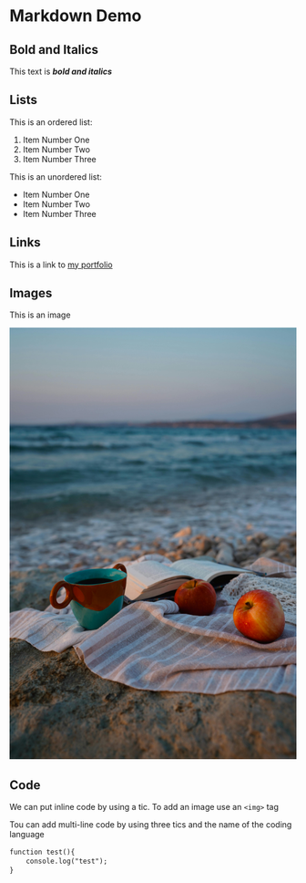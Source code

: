 
# Markdown Demo

## Bold and Italics

This text is **_bold and italics_**

## Lists

This is an ordered list:
1. Item Number One
2. Item Number Two
3. Item Number Three

This is an unordered list:
- Item Number One
- Item Number Two
- Item Number Three

## Links

This is a link to [my portfolio](https://github.com/NeerajCR7-web/)

## Images

This is an image

![BrickMM0 Beach](beach.jpg)

## Code

We can put inline code by using a tic.
To add an image use an `<img>` tag

Tou can add multi-line code by using three tics and the name of the coding language

```
function test(){
    console.log("test");
}
```